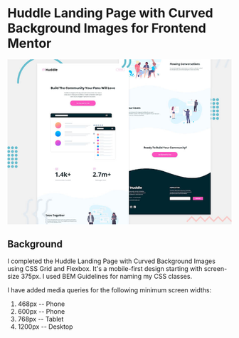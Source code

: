 # Huddle Landing Page with Curved Background Images for Frontend Mentor

![Design Preview for Huddle Landing Page with Curved Background Challenge from Frontend Mentor](./design/desktop-preview.jpg) 

## Background
I completed the Huddle Landing Page with Curved Background Images using CSS Grid and Flexbox. It's a mobile-first design starting with screen-size 375px. I used BEM Guidelines for naming my CSS classes. 

I have added media queries for the following minimum screen widths:
1. 468px -- Phone
2. 600px -- Phone
3. 768px -- Tablet
4. 1200px -- Desktop




